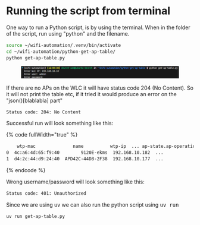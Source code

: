 # Running the script from terminal

One way to run a Python script, is by using the terminal. When in the folder of the script, run using "python" and the filename.

```bash
source ~/wifi-automation/.venv/bin/activate
cd ~/wifi-automation/python-get-ap-table/
python get-ap-table.py
```

<div data-full-width="true"><figure><img src="../../.gitbook/assets/image (12).png" alt=""><figcaption></figcaption></figure></div>

If there are no APs on the WLC it will have status code 204 (No Content). So it will not print the table etc, if it tried it would produce an error on the "json()\[blablabla] part"

```bash
Status code: 204: No Content
```

Successful run will look something like this:

{% code fullWidth="true" %}
```bash
 	wtp-mac              name          wtp-ip  ... ap-state.ap-operation-state     ap-time-info.boot-time            ap-time-info.join-time
0  4c:a6:4d:65:f9:40        9120E-ekms  192.168.10.182  ...                  registered  2024-07-25T00:28:12+00:00  2024-07-25T00:30:04.335182+00:00
1  d4:2c:44:d9:24:40  APD42C-44D8-2F38  192.168.10.177  ...                  registered  2024-07-31T19:22:07+00:00  2024-07-31T19:23:42.643078+00:00

```
{% endcode %}

Wrong username/password will look something like this:

```bash
Status code: 401: Unauthorized
```

Since we are using uv we can also run the python script using <kbd>uv run</kbd>

```bash
uv run get-ap-table.py
```

